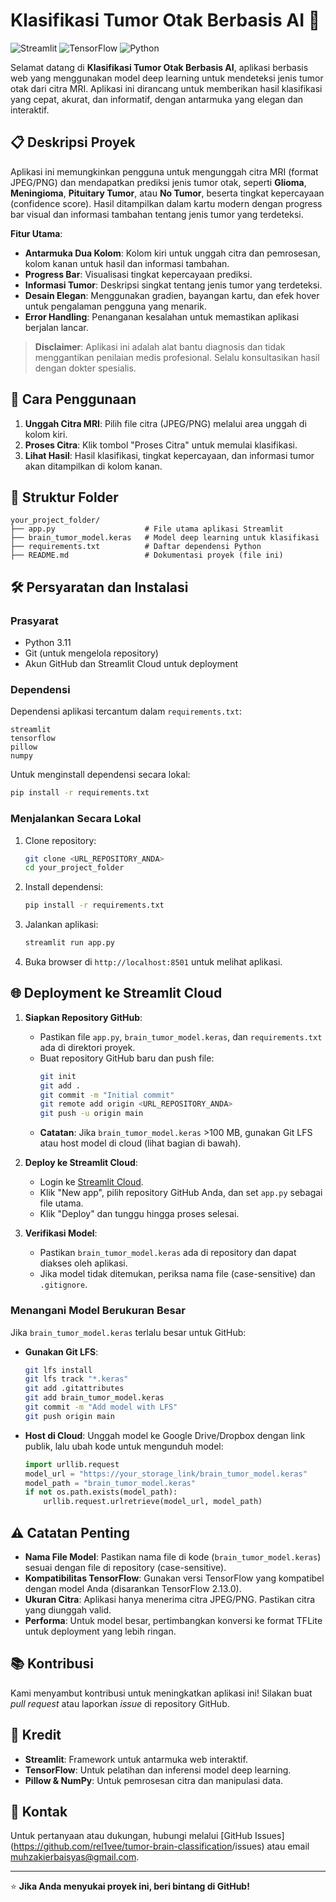 # Klasifikasi Tumor Otak Berbasis AI 🧠

![Streamlit](https://img.shields.io/badge/Streamlit-FF4B4B?style=for-the-badge&logo=streamlit&logoColor=white)
![TensorFlow](https://img.shields.io/badge/TensorFlow-FF6F00?style=for-the-badge&logo=tensorflow&logoColor=white)
![Python](https://img.shields.io/badge/Python-3776AB?style=for-the-badge&logo=python&logoColor=white)

Selamat datang di **Klasifikasi Tumor Otak Berbasis AI**, aplikasi berbasis web yang menggunakan model deep learning untuk mendeteksi jenis tumor otak dari citra MRI. Aplikasi ini dirancang untuk memberikan hasil klasifikasi yang cepat, akurat, dan informatif, dengan antarmuka yang elegan dan interaktif.

## 📋 Deskripsi Proyek

Aplikasi ini memungkinkan pengguna untuk mengunggah citra MRI (format JPEG/PNG) dan mendapatkan prediksi jenis tumor otak, seperti **Glioma**, **Meningioma**, **Pituitary Tumor**, atau **No Tumor**, beserta tingkat kepercayaan (confidence score). Hasil ditampilkan dalam kartu modern dengan progress bar visual dan informasi tambahan tentang jenis tumor yang terdeteksi.

**Fitur Utama**:
- **Antarmuka Dua Kolom**: Kolom kiri untuk unggah citra dan pemrosesan, kolom kanan untuk hasil dan informasi tambahan.
- **Progress Bar**: Visualisasi tingkat kepercayaan prediksi.
- **Informasi Tumor**: Deskripsi singkat tentang jenis tumor yang terdeteksi.
- **Desain Elegan**: Menggunakan gradien, bayangan kartu, dan efek hover untuk pengalaman pengguna yang menarik.
- **Error Handling**: Penanganan kesalahan untuk memastikan aplikasi berjalan lancar.

> **Disclaimer**: Aplikasi ini adalah alat bantu diagnosis dan tidak menggantikan penilaian medis profesional. Selalu konsultasikan hasil dengan dokter spesialis.

## 🚀 Cara Penggunaan

1. **Unggah Citra MRI**: Pilih file citra (JPEG/PNG) melalui area unggah di kolom kiri.
2. **Proses Citra**: Klik tombol "Proses Citra" untuk memulai klasifikasi.
3. **Lihat Hasil**: Hasil klasifikasi, tingkat kepercayaan, dan informasi tumor akan ditampilkan di kolom kanan.

## 📂 Struktur Folder

```
your_project_folder/
├── app.py                    # File utama aplikasi Streamlit
├── brain_tumor_model.keras   # Model deep learning untuk klasifikasi
├── requirements.txt          # Daftar dependensi Python
├── README.md                 # Dokumentasi proyek (file ini)
```

## 🛠️ Persyaratan dan Instalasi

### Prasyarat
- Python 3.11
- Git (untuk mengelola repository)
- Akun GitHub dan Streamlit Cloud untuk deployment

### Dependensi
Dependensi aplikasi tercantum dalam `requirements.txt`:
```
streamlit
tensorflow
pillow
numpy
```

Untuk menginstall dependensi secara lokal:
```bash
pip install -r requirements.txt
```

### Menjalankan Secara Lokal
1. Clone repository:
   ```bash
   git clone <URL_REPOSITORY_ANDA>
   cd your_project_folder
   ```
2. Install dependensi:
   ```bash
   pip install -r requirements.txt
   ```
3. Jalankan aplikasi:
   ```bash
   streamlit run app.py
   ```
4. Buka browser di `http://localhost:8501` untuk melihat aplikasi.

## 🌐 Deployment ke Streamlit Cloud

1. **Siapkan Repository GitHub**:
   - Pastikan file `app.py`, `brain_tumor_model.keras`, dan `requirements.txt` ada di direktori proyek.
   - Buat repository GitHub baru dan push file:
     ```bash
     git init
     git add .
     git commit -m "Initial commit"
     git remote add origin <URL_REPOSITORY_ANDA>
     git push -u origin main
     ```
   - **Catatan**: Jika `brain_tumor_model.keras` >100 MB, gunakan Git LFS atau host model di cloud (lihat bagian di bawah).

2. **Deploy ke Streamlit Cloud**:
   - Login ke [Streamlit Cloud](https://share.streamlit.io/).
   - Klik "New app", pilih repository GitHub Anda, dan set `app.py` sebagai file utama.
   - Klik "Deploy" dan tunggu hingga proses selesai.

3. **Verifikasi Model**:
   - Pastikan `brain_tumor_model.keras` ada di repository dan dapat diakses oleh aplikasi.
   - Jika model tidak ditemukan, periksa nama file (case-sensitive) dan `.gitignore`.

### Menangani Model Berukuran Besar
Jika `brain_tumor_model.keras` terlalu besar untuk GitHub:
- **Gunakan Git LFS**:
  ```bash
  git lfs install
  git lfs track "*.keras"
  git add .gitattributes
  git add brain_tumor_model.keras
  git commit -m "Add model with LFS"
  git push origin main
  ```
- **Host di Cloud**: Unggah model ke Google Drive/Dropbox dengan link publik, lalu ubah kode untuk mengunduh model:
  ```python
  import urllib.request
  model_url = "https://your_storage_link/brain_tumor_model.keras"
  model_path = "brain_tumor_model.keras"
  if not os.path.exists(model_path):
      urllib.request.urlretrieve(model_url, model_path)
  ```

## ⚠️ Catatan Penting
- **Nama File Model**: Pastikan nama file di kode (`brain_tumor_model.keras`) sesuai dengan file di repository (case-sensitive).
- **Kompatibilitas TensorFlow**: Gunakan versi TensorFlow yang kompatibel dengan model Anda (disarankan TensorFlow 2.13.0).
- **Ukuran Citra**: Aplikasi hanya menerima citra JPEG/PNG. Pastikan citra yang diunggah valid.
- **Performa**: Untuk model besar, pertimbangkan konversi ke format TFLite untuk deployment yang lebih ringan.

## 📚 Kontribusi

Kami menyambut kontribusi untuk meningkatkan aplikasi ini! Silakan buat *pull request* atau laporkan *issue* di repository GitHub.

## 🙏 Kredit

- **Streamlit**: Framework untuk antarmuka web interaktif.
- **TensorFlow**: Untuk pelatihan dan inferensi model deep learning.
- **Pillow & NumPy**: Untuk pemrosesan citra dan manipulasi data.

## 📧 Kontak

Untuk pertanyaan atau dukungan, hubungi melalui [GitHub Issues](<https://github.com/rel1vee/tumor-brain-classification>/issues) atau email <muhzakierbaisyas@gmail.com>.

---

⭐ **Jika Anda menyukai proyek ini, beri bintang di GitHub!**